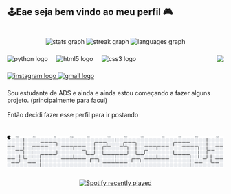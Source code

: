<h2 align="left">🕹Eae seja bem vindo ao meu perfil 🎮</h2>

###

<br clear="both">

<div align="center">
  <img src="https://github-readme-stats.vercel.app/api?username=OsmarBeleu&hide_title=false&hide_rank=false&show_icons=true&include_all_commits=true&count_private=true&disable_animations=false&theme=tokyonight&locale=en&hide_border=false" height="150" alt="stats graph"  />
  <img src="https://streak-stats.demolab.com?user=OsmarBeleu&locale=en&mode=daily&theme=tokyonight&hide_border=false&border_radius=5" height="150" alt="streak graph"  />
  <img src="https://github-readme-stats.vercel.app/api/top-langs?username=OsmarBeleu&locale=pt-br&hide_title=false&layout=compact&card_width=320&langs_count=5&theme=tokyonight&hide_border=false" height="150" alt="languages graph"  />
</div>

###

<img align="right" height="150" src="https://media4.giphy.com/media/v1.Y2lkPTc5MGI3NjExM3loZ3p1bnV0ZzlwMTVsOXE4NTZyNDFmaWVzaHk5Mm1pbm82djc4diZlcD12MV9pbnRlcm5hbF9naWZfYnlfaWQmY3Q9Zw/YpuCDdAXVXDDq/giphy.gif"  />

###

<div align="left">
  <img src="https://cdn.jsdelivr.net/gh/devicons/devicon/icons/python/python-original.svg" height="30" alt="python logo"  />
  <img width="12" />
  <img src="https://cdn.jsdelivr.net/gh/devicons/devicon/icons/html5/html5-original.svg" height="30" alt="html5 logo"  />
  <img width="12" />
  <img src="https://cdn.jsdelivr.net/gh/devicons/devicon/icons/css3/css3-original.svg" height="30" alt="css3 logo"  />
</div>

###

<div align="left">
  <a href="https://www.instagram.com/osmarteodoriodossantos/#" target="_blank">
    <img src="https://img.shields.io/static/v1?message=Instagram&logo=instagram&label=&color=E4405F&logoColor=white&labelColor=&style=for-the-badge" height="35" alt="instagram logo"  />
  </a>
  <a href="osmar.teodoriosantos@gmail.com" target="_blank">
    <img src="https://img.shields.io/static/v1?message=Gmail&logo=gmail&label=&color=D14836&logoColor=white&labelColor=&style=for-the-badge" height="35" alt="gmail logo"  />
  </a>
</div>

###

<p align="left">Sou  estudante de ADS e ainda e ainda estou começando a fazer alguns projeto. (principalmente para facul)<br><br>Então decidi fazer esse perfil para ir postando</p>

###

<br clear="both">

<picture>
  <source media="(prefers-color-scheme: dark)" srcset="https://raw.githubusercontent.com/OsmarBeleu/OsmarBeleu/output/pacman-contribution-graph-dark.svg">
  <source media="(prefers-color-scheme: light)" srcset="https://raw.githubusercontent.com/OsmarBeleu/OsmarBeleu/output/pacman-contribution-graph.svg">
  <img alt="pacman contribution graph" src="https://raw.githubusercontent.com/OsmarBeleu/OsmarBeleu/output/pacman-contribution-graph.svg">
</picture>

###

<div align="center">
  <a href="https://open.spotify.com/user/u49nfesxfmf6tpavn645uspwj">
    <img src="https://spotify-recently-played-readme.vercel.app/api?user=u49nfesxfmf6tpavn645uspwj&count=2&unique=true" alt="Spotify recently played"  />
  </a>
</div>

###
